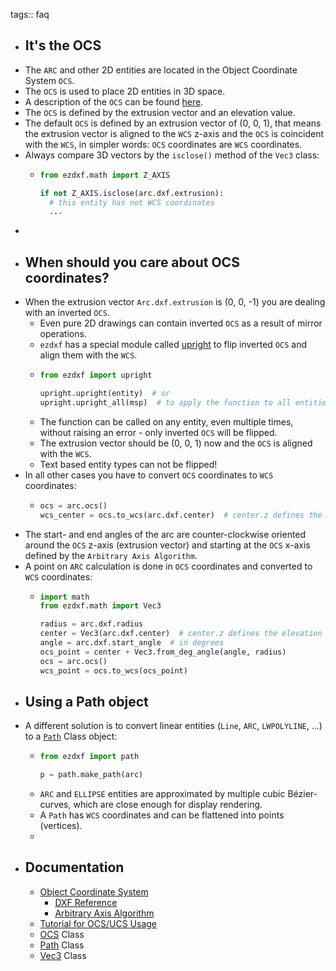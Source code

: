 tags:: faq

- ## It's the OCS
- The ``ARC`` and other 2D entities are located in the Object Coordinate System ``OCS``.
- The ``OCS`` is used to place 2D entities in 3D space.
- A description of the ``OCS`` can be found [here](https://ezdxf.mozman.at/docs/concepts/ocs.html).
- The ``OCS`` is defined by the extrusion vector and an elevation value.
- The default ``OCS`` is defined by an extrusion vector of (0, 0, 1), that means the extrusion vector is aligned to the ``WCS`` z-axis and the ``OCS`` is coincident with the ``WCS``, in simpler words: ``OCS`` coordinates are ``WCS`` coordinates.
- Always compare 3D vectors by the ``isclose()`` method of the ``Vec3`` class:
	- ```Python
	  from ezdxf.math import Z_AXIS
	  
	  if not Z_AXIS.isclose(arc.dxf.extrusion):
	    # this entity has not WCS coordinates
	    ...
	  ```
-
- ## When should you care about OCS coordinates?
- When the extrusion vector ``Arc.dxf.extrusion`` is (0, 0, -1) you are dealing with an inverted ``OCS``.
	- Even pure 2D drawings can contain inverted ``OCS`` as a result of mirror operations.
	- ``ezdxf`` has a special module called [upright](https://ezdxf.mozman.at/docs/upright.html) to flip inverted ``OCS`` and align them with the ``WCS``.
	- ```Python
	  from ezdxf import upright
	  
	  upright.upright(entity)  # or
	  upright.upright_all(msp)  # to apply the function to all entities in a collection
	  ```
	- The function can be called on any entity, even multiple times, without raising an error - only inverted ``OCS`` will be flipped.
	- The extrusion vector should be (0, 0, 1) now and the ``OCS`` is aligned with the ``WCS``.
	- Text based entity types can not be flipped!
- In all other cases you have to convert ``OCS`` coordinates to ``WCS`` coordinates:
	- ```Python
	  ocs = arc.ocs()
	  wcs_center = ocs.to_wcs(arc.dxf.center)  # center.z defines the elevation
	  ```
- The start- and end angles of the arc are counter-clockwise oriented around the ``OCS`` z-axis (extrusion vector) and starting at the ``OCS`` x-axis defined by the ``Arbitrary Axis Algorithm``.
- A point on ``ARC`` calculation is done in ``OCS`` coordinates and converted to ``WCS`` coordinates:
	- ```Python
	  import math
	  from ezdxf.math import Vec3
	  
	  radius = arc.dxf.radius
	  center = Vec3(arc.dxf.center)  # center.z defines the elevation
	  angle = arc.dxf.start_angle  # in degrees
	  ocs_point = center + Vec3.from_deg_angle(angle, radius)
	  ocs = arc.ocs()
	  wcs_point = ocs.to_wcs(ocs_point)
	  ```
- ## Using a Path object
- A different solution is to convert linear entities (``Line``, ``ARC``, ``LWPOLYLINE``, ...) to a [``Path``](https://ezdxf.mozman.at/docs/path.html) Class object:
	- ```Python
	  from ezdxf import path
	  
	  p = path.make_path(arc)
	  ```
	- ``ARC`` and ``ELLIPSE`` entities are approximated by multiple cubic Bézier-curves, which
	  are close enough for display rendering.
	- A ``Path`` has ``WCS`` coordinates and can be flattened into points (vertices).
	-
- ## Documentation
	- [Object Coordinate System](https://ezdxf.mozman.at/docs/concepts/ocs.html)
		- [DXF Reference](https://help.autodesk.com/view/OARX/2018/ENU/?guid=GUID-D99F1509-E4E4-47A3-8691-92EA07DC88F5)
		- [Arbitrary Axis Algorithm](https://ezdxf.mozman.at/docs/concepts/ocs.html#arbitrary-axis-algorithm)
	- [Tutorial for OCS/UCS Usage](https://ezdxf.mozman.at/docs/tutorials/ocs_usage.html)
	- [OCS](https://ezdxf.mozman.at/docs/math/core.html#ocs-class) Class
	- [Path](https://ezdxf.mozman.at/docs/path.html) Class
	- [Vec3](https://ezdxf.mozman.at/docs/math/core.html#ezdxf.math.Vec3) Class